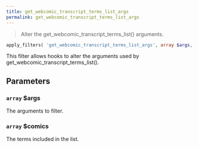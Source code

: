 ```yaml
---
title: get_webcomic_transcript_terms_list_args
permalink: get_webcomic_transcript_terms_list_args
---
```


> Alter the get_webcomic_transcript_terms_list() arguments.

```php
apply_filters( 'get_webcomic_transcript_terms_list_args', array $args, array $comics )
```

This filter allows hooks to alter the arguments used by
get_webcomic_transcript_terms_list().

## Parameters

### `array` $args
The arguments to filter.

### `array` $comics
The terms included in the list.
